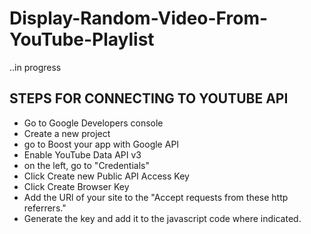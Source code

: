 # Display-Random-Video-From-YouTube-Playlist

..in progress 
<h2>STEPS FOR CONNECTING TO YOUTUBE API</h2>
<ul>
<li>Go to Google Developers console</li>
<li>Create a new project</li>
<li>go to Boost your app with Google API</li>
<li>Enable YouTube Data API v3</li>
<li>on the left, go to "Credentials"</li>
<li>Click Create new Public API Access Key</li>
<li>Click Create Browser Key</li>
<li>Add the URl of your site to the "Accept requests from these http referrers."</li>
<li>Generate the key and add it to the javascript code where indicated.</li>
</ul>